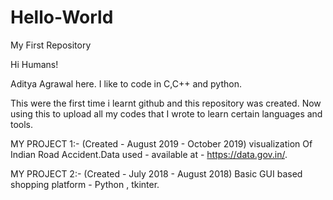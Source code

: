 # Hello-World
My First Repository

Hi Humans!

Aditya Agrawal here. I like to code in C,C++ and python.




This were the first time i learnt github and this repository was created. Now using this to upload all my codes that I wrote to learn certain languages and tools. 


MY PROJECT 1:-
(Created - August 2019 - October 2019)
visualization Of Indian Road Accident.Data used - available at - https://data.gov.in/.

MY PROJECT 2:-
(Created - July 2018 - August 2018)
Basic GUI based shopping platform - Python , tkinter.  
